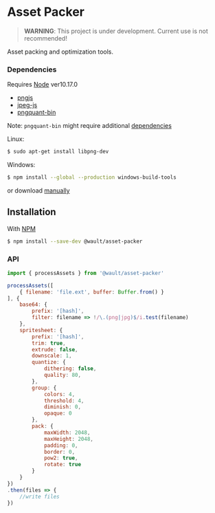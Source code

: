 # Asset Packer

> **WARNING**: This project is under development. Current use is not recommended!

Asset packing and optimization tools.

### Dependencies

Requires [Node](https://nodejs.org) ver10.17.0

 - [pngjs](https://github.com/lukeapage/pngjs)
 - [jpeg-js](https://github.com/eugeneware/jpeg-js)
 - [pngquant-bin](https://github.com/imagemin/pngquant-bin)
 
Note: `pngquant-bin` might require additional [dependencies](https://github.com/nodejs/node-gyp#option-1)

Linux:
```sh
$ sudo apt-get install libpng-dev
```
Windows:
```sh
$ npm install --global --production windows-build-tools
```
or download [manually](https://support.microsoft.com/en-us/help/2977003/the-latest-supported-visual-c-downloads)

## Installation

With [NPM](https://www.npmjs.com/)
```sh
$ npm install --save-dev @wault/asset-packer
```

### API
```javascript
import { processAssets } from '@wault/asset-packer'

processAssets([
    { filename: 'file.ext', buffer: Buffer.from() }
], {
    base64: {
        prefix: '[hash]',
        filter: filename => !/\.(png|jpg)$/i.test(filename)
    },
    spritesheet: {
        prefix: '[hash]',
        trim: true,
        extrude: false,
        downscale: 1,
        quantize: {
            dithering: false,
            quality: 80,
        },
        group: {
            colors: 4,
            threshold: 4,
            diminish: 0,
            opaque: 0
        },
        pack: {
            maxWidth: 2048,
            maxHeight: 2048,
            padding: 0,
            border: 0,
            pow2: true,
            rotate: true
        }
    }
})
.then(files => {
    //write files
})
```